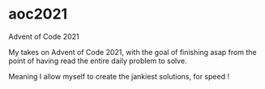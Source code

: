 # aoc2021
 Advent of Code 2021

My takes on Advent of Code 2021, with the goal of finishing asap from
the point of having read the entire daily problem to solve.

Meaning I allow myself to create the jankiest solutions, for speed !
